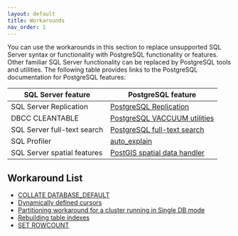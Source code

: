 ```yaml
---
layout: default
title: Workarounds
nav_order: 1
---
```


You can use the workarounds in this section to replace unsupported SQL Server syntax or functionality with PostgreSQL functionality or features. Other familiar SQL Server functionality can be replaced by PostgreSQL tools and utilities.  The following table provides links to the PostgreSQL documentation for PostgreSQL features:

| SQL Server feature | PostgreSQL feature | 
| ------- | ------- | 
| SQL Server Replication | [PostgreSQL Replication ](https://www.postgresql.org/docs/current/high-availability) |
| DBCC CLEANTABLE | [PostgreSQL VACCUUM utilities](https://www.postgresql.org/docs/15/routine-vacuuming) |
| SQL Server full-text search | [PostgreSQL full-text search ](https://www.postgresql.org/docs/15/textsearch) |
| SQL Profiler | [auto_explain ](https://www.postgresql.org/docs/current/auto-explain) |
| SQL Server spatial features | [PostGIS spatial data handler](https://postgis.net) |


## Workaround List

- [COLLATE DATABASE_DEFAULT](https://babelfishpg.org/docs/workaround/collate_database_default)
- [Dynamically defined cursors](https://babelfishpg.org/docs/workaround/dynamically_defined_cursor)
- [Partitioning workaround for a cluster running in Single DB mode](https://babelfishpg.org/docs/workaround/partitioned_table)
- [Rebuilding table indexes](https://babelfishpg.org/docs/workaround/rebuilding_table_indexes)
- [SET ROWCOUNT](https://babelfishpg.org/docs/workaround/set_rowcount)